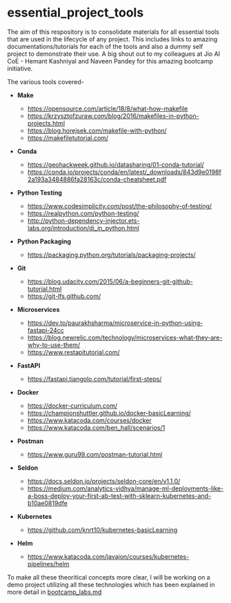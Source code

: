# essential_project_tools

The aim of this respository is to consolidate materials for all essential tools that are used in the lifecycle of any project. This includes links to amazing documentations/tutorials for each of the tools and also a dummy self project to demonstrate their use. A big shout out to my colleagues at Jio AI CoE - Hemant Kashniyal and Naveen Pandey for this amazing bootcamp initiative.

The various tools covered- 

* **Make**
    - https://opensource.com/article/18/8/what-how-makefile
    - https://krzysztofzuraw.com/blog/2016/makefiles-in-python-projects.html
    - https://blog.horejsek.com/makefile-with-python/
    - https://makefiletutorial.com/

* **Conda**
    - https://geohackweek.github.io/datasharing/01-conda-tutorial/
    - https://conda.io/projects/conda/en/latest/_downloads/843d9e0198f2a193a3484886fa28163c/conda-cheatsheet.pdf

* **Python Testing**
    - https://www.codesimplicity.com/post/the-philosophy-of-testing/
    - https://realpython.com/python-testing/
    - http://python-dependency-injector.ets-labs.org/introduction/di_in_python.html

* **Python Packaging**
    - https://packaging.python.org/tutorials/packaging-projects/

* **Git**
    - https://blog.udacity.com/2015/06/a-beginners-git-github-tutorial.html
    - https://git-lfs.github.com/

* **Microservices**
    - https://dev.to/paurakhsharma/microservice-in-python-using-fastapi-24cc
    - https://blog.newrelic.com/technology/microservices-what-they-are-why-to-use-them/
    - https://www.restapitutorial.com/

* **FastAPI**
    - https://fastapi.tiangolo.com/tutorial/first-steps/

* **Docker**
    - https://docker-curriculum.com/
    - https://championshuttler.github.io/docker-basicLearning/
    - https://www.katacoda.com/courses/docker
    - https://www.katacoda.com/ben_hall/scenarios/1

* **Postman**
    - https://www.guru99.com/postman-tutorial.html

* **Seldon**
    - https://docs.seldon.io/projects/seldon-core/en/v1.1.0/
    - https://medium.com/analytics-vidhya/manage-ml-deployments-like-a-boss-deploy-your-first-ab-test-with-sklearn-kubernetes-and-b10ae0819dfe

* **Kubernetes**
    - https://github.com/knrt10/kubernetes-basicLearning

* **Helm**
    - https://www.katacoda.com/javajon/courses/kubernetes-pipelines/helm

To make all these theoritical concepts more clear, I will be working on a demo project utilizing all these technologies which has been explained in more detail in [bootcamp_labs.md](bootcamp_labs.md)
